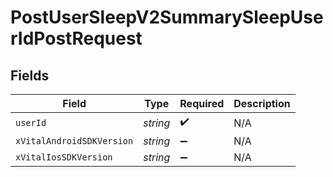 # PostUserSleepV2SummarySleepUserIdPostRequest


## Fields

| Field                     | Type                      | Required                  | Description               |
| ------------------------- | ------------------------- | ------------------------- | ------------------------- |
| `userId`                  | *string*                  | :heavy_check_mark:        | N/A                       |
| `xVitalAndroidSDKVersion` | *string*                  | :heavy_minus_sign:        | N/A                       |
| `xVitalIosSDKVersion`     | *string*                  | :heavy_minus_sign:        | N/A                       |